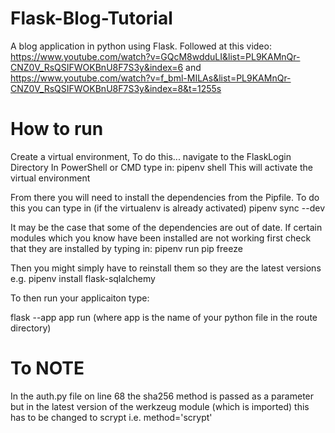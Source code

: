 # Flask-Blog-Tutorial
A blog application in python using Flask.
Followed at this video: https://www.youtube.com/watch?v=GQcM8wdduLI&list=PL9KAMnQr-CNZ0V_RsQSIFWOKBnU8F7S3y&index=6 and https://www.youtube.com/watch?v=f_bml-MILAs&list=PL9KAMnQr-CNZ0V_RsQSIFWOKBnU8F7S3y&index=8&t=1255s

# How to run
Create a virtual environment, To do this...
navigate to the FlaskLogin Directory
In PowerShell or CMD type in: pipenv shell
This will activate the virtual environment

From there you will need to install the dependencies from the Pipfile. To do this you can type in (if the virtualenv is already activated) pipenv sync --dev

It may be the case that some of the dependencies are out of date. If certain modules which you know have been installed are not working first check that they are installed by typing in: pipenv run pip freeze

Then you might simply have to reinstall them so they are the latest versions e.g. pipenv install flask-sqlalchemy

To then run your applicaiton type:

flask --app app run (where app is the name of your python file in the route directory)

# To NOTE
In the auth.py file on line 68 the sha256 method is passed as a parameter but in the latest version of the werkzeug module (which is imported) this has to be changed to scrypt i.e. method='scrypt'